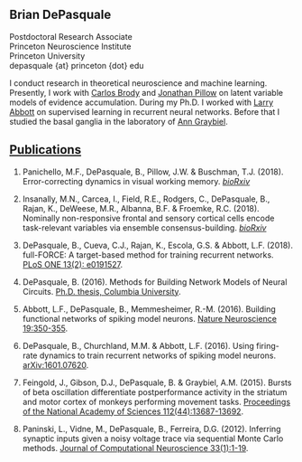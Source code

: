 ## Brian DePasquale

Postdoctoral Research Associate\
Princeton Neuroscience Institute\
Princeton University\
depasquale {at} princeton {dot} edu 

I conduct research in theoretical neuroscience and machine learning. Presently, I work with [Carlos Brody](http://brodylab.org) and [Jonathan Pillow](http://pillowlab.princeton.edu/jpillow/) on latent variable models of evidence accumulation. During my Ph.D. I worked with [Larry Abbott](http://www.columbia.edu/cu/neurotheory/Larry/) on supervised learning in recurrent neural networks. Before that I studied the basal ganglia in the laboratory of [Ann Graybiel](http://graybiel-lab.mit.edu).

## [Publications](https://scholar.google.com/citations?user=dkRSv1AAAAAJ&hl=en)

1. Panichello, M.F., DePasquale, B., Pillow, J.W. & Buschman, T.J. (2018). Error-correcting dynamics in visual working memory. [_bioRxiv_](https://www.biorxiv.org/content/biorxiv/early/2018/05/10/319103.full.pdf)

2. Insanally, M.N., Carcea, I., Field, R.E., Rodgers, C., DePasquale, B., Rajan, K., DeWeese, M.R., Albanna, B.F. & Froemke, R.C. (2018). Nominally non-responsive frontal and sensory cortical cells encode task-relevant variables via ensemble consensus-building. [_bioRxiv_](https://www.biorxiv.org/content/biorxiv/early/2018/06/14/347617.full.pdf)

3. DePasquale, B., Cueva, C.J., Rajan, K., Escola, G.S. & Abbott, L.F. (2018). full-FORCE: A target-based method for training recurrent networks. [PLoS ONE 13(2): e0191527](http://journals.plos.org/plosone/article?id=10.1371/journal.pone.0191527).

4. DePasquale, B. (2016). Methods for Building Network Models of Neural Circuits. [Ph.D. thesis, Columbia University](https://academiccommons.columbia.edu/catalog/ac:199736).

5. Abbott, L.F., DePasquale, B., Memmesheimer, R.-M. (2016). Building functional networks of spiking model neurons. [Nature Neuroscience 19:350-355](https://www.nature.com/articles/nn.4241).

6. DePasquale, B., Churchland, M.M. & Abbott, L.F. (2016). Using firing-rate dynamics to train recurrent networks of spiking model neurons. [arXiv:1601.07620](https://arxiv.org/pdf/1601.07620.pdf).

7. Feingold, J., Gibson, D.J., DePasquale, B. & Graybiel, A.M. (2015). Bursts of beta oscillation differentiate postperformance activity in the striatum and motor cortex of monkeys performing movement tasks. [Proceedings of the National Academy of Sciences 112(44):13687-13692](http://www.pnas.org/content/112/44/13687.long).

8. Paninski, L., Vidne, M., DePasquale, B., Ferreira, D.G. (2012). Inferring synaptic inputs given a noisy voltage trace via sequential Monte Carlo methods. [Journal of Computational Neuroscience 33(1):1-19](https://link.springer.com/article/10.1007%2Fs10827-011-0371-7).

